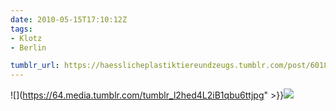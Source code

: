 ```yaml
---
date: 2010-05-15T17:10:12Z
tags:
- Klotz
- Berlin

tumblr_url: https://haesslicheplastiktiereundzeugs.tumblr.com/post/601884617
---
```

![](https://64.media.tumblr.com/tumblr_l2hed4L2iB1qbu6ttjpg" >}}![](https://64.media.tumblr.com/tumblr_l2hedfo6JP1qbu6tt.jpg)

